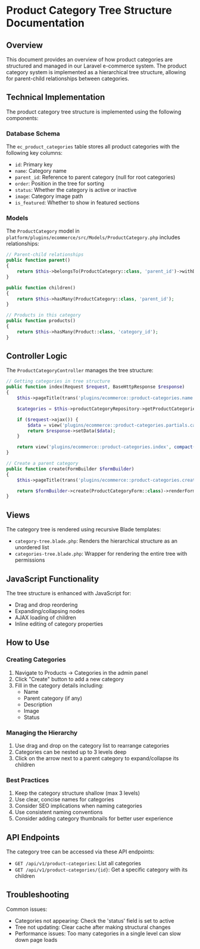 # Product Category Tree Structure Documentation

## Overview

This document provides an overview of how product categories are structured and managed in our Laravel e-commerce system. The product category system is implemented as a hierarchical tree structure, allowing for parent-child relationships between categories.

## Technical Implementation

The product category tree structure is implemented using the following components:

### Database Schema

The `ec_product_categories` table stores all product categories with the following key columns:
- `id`: Primary key
- `name`: Category name
- `parent_id`: Reference to parent category (null for root categories)
- `order`: Position in the tree for sorting
- `status`: Whether the category is active or inactive
- `image`: Category image path
- `is_featured`: Whether to show in featured sections

### Models

The `ProductCategory` model in `platform/plugins/ecommerce/src/Models/ProductCategory.php` includes relationships:

```php
// Parent-child relationships
public function parent()
{
    return $this->belongsTo(ProductCategory::class, 'parent_id')->withDefault();
}

public function children()
{
    return $this->hasMany(ProductCategory::class, 'parent_id');
}

// Products in this category
public function products()
{
    return $this->hasMany(Product::class, 'category_id');
}
```

## Controller Logic

The `ProductCategoryController` manages the tree structure:

```php
// Getting categories in tree structure
public function index(Request $request, BaseHttpResponse $response)
{
    $this->pageTitle(trans('plugins/ecommerce::product-categories.name'));

    $categories = $this->productCategoryRepository->getProductCategories([], ['children'], ['id', 'name', 'parent_id']);

    if ($request->ajax()) {
        $data = view('plugins/ecommerce::product-categories.partials.categories-tree', compact('categories'))->render();
        return $response->setData($data);
    }

    return view('plugins/ecommerce::product-categories.index', compact('categories'));
}

// Create a parent category
public function create(FormBuilder $formBuilder)
{
    $this->pageTitle(trans('plugins/ecommerce::product-categories.create'));

    return $formBuilder->create(ProductCategoryForm::class)->renderForm();
}
```

## Views

The category tree is rendered using recursive Blade templates:

- `category-tree.blade.php`: Renders the hierarchical structure as an unordered list
- `categories-tree.blade.php`: Wrapper for rendering the entire tree with permissions

## JavaScript Functionality

The tree structure is enhanced with JavaScript for:
- Drag and drop reordering
- Expanding/collapsing nodes
- AJAX loading of children
- Inline editing of category properties

## How to Use

### Creating Categories

1. Navigate to Products → Categories in the admin panel
2. Click "Create" button to add a new category
3. Fill in the category details including:
   - Name
   - Parent category (if any)
   - Description
   - Image
   - Status

### Managing the Hierarchy

1. Use drag and drop on the category list to rearrange categories
2. Categories can be nested up to 3 levels deep
3. Click on the arrow next to a parent category to expand/collapse its children

### Best Practices

1. Keep the category structure shallow (max 3 levels)
2. Use clear, concise names for categories
3. Consider SEO implications when naming categories
4. Use consistent naming conventions
5. Consider adding category thumbnails for better user experience

## API Endpoints

The category tree can be accessed via these API endpoints:

- `GET /api/v1/product-categories`: List all categories
- `GET /api/v1/product-categories/{id}`: Get a specific category with its children

## Troubleshooting

Common issues:
- Categories not appearing: Check the 'status' field is set to active
- Tree not updating: Clear cache after making structural changes
- Performance issues: Too many categories in a single level can slow down page loads 